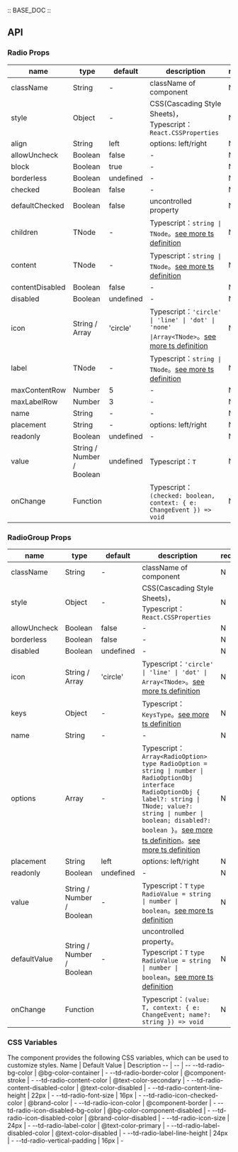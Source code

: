 :: BASE_DOC ::

## API

### Radio Props

name | type | default | description | required
-- | -- | -- | -- | --
className | String | - | className of component | N
style | Object | - | CSS(Cascading Style Sheets)，Typescript：`React.CSSProperties` | N
align | String | left | options: left/right | N
allowUncheck | Boolean | false | \- | N
block | Boolean | true | \- | N
borderless | Boolean | undefined | \- | N
checked | Boolean | false | \- | N
defaultChecked | Boolean | false | uncontrolled property | N
children | TNode | - | Typescript：`string \| TNode`。[see more ts definition](https://github.com/Tencent/tdesign-mobile-react/blob/develop/src/common.ts) | N
content | TNode | - | Typescript：`string \| TNode`。[see more ts definition](https://github.com/Tencent/tdesign-mobile-react/blob/develop/src/common.ts) | N
contentDisabled | Boolean | false | \- | N
disabled | Boolean | undefined | \- | N
icon | String / Array | 'circle' | Typescript：`'circle' \| 'line' \| 'dot' \| 'none' \|Array<TNode>`。[see more ts definition](https://github.com/Tencent/tdesign-mobile-react/blob/develop/src/common.ts) | N
label | TNode | - | Typescript：`string \| TNode`。[see more ts definition](https://github.com/Tencent/tdesign-mobile-react/blob/develop/src/common.ts) | N
maxContentRow | Number | 5 | \- | N
maxLabelRow | Number | 3 | \- | N
name | String | - | \- | N
placement | String | - | options: left/right | N
readonly | Boolean | undefined | \- | N
value | String / Number / Boolean | undefined | Typescript：`T` | N
onChange | Function |  | Typescript：`(checked: boolean, context: { e: ChangeEvent }) => void`<br/> | N


### RadioGroup Props

name | type | default | description | required
-- | -- | -- | -- | --
className | String | - | className of component | N
style | Object | - | CSS(Cascading Style Sheets)，Typescript：`React.CSSProperties` | N
allowUncheck | Boolean | false | \- | N
borderless | Boolean | false | \- | N
disabled | Boolean | undefined | \- | N
icon | String / Array | 'circle' | Typescript：`'circle' \| 'line' \| 'dot' \| Array<TNode>`。[see more ts definition](https://github.com/Tencent/tdesign-mobile-react/blob/develop/src/common.ts) | N
keys | Object | - | Typescript：`KeysType`。[see more ts definition](https://github.com/Tencent/tdesign-mobile-react/blob/develop/src/common.ts) | N
name | String | - | \- | N
options | Array | - | Typescript：`Array<RadioOption>` `type RadioOption = string \| number \| RadioOptionObj` `interface RadioOptionObj { label?: string \| TNode; value?: string \| number \| boolean; disabled?: boolean }`。[see more ts definition](https://github.com/Tencent/tdesign-mobile-react/blob/develop/src/common.ts)。[see more ts definition](https://github.com/Tencent/tdesign-mobile-react/tree/develop/src/radio/type.ts) | N
placement | String | left | options: left/right | N
readonly | Boolean | undefined | \- | N
value | String / Number / Boolean | - | Typescript：`T` `type RadioValue = string \| number \| boolean`。[see more ts definition](https://github.com/Tencent/tdesign-mobile-react/tree/develop/src/radio/type.ts) | N
defaultValue | String / Number / Boolean | - | uncontrolled property。Typescript：`T` `type RadioValue = string \| number \| boolean`。[see more ts definition](https://github.com/Tencent/tdesign-mobile-react/tree/develop/src/radio/type.ts) | N
onChange | Function |  | Typescript：`(value: T, context: { e: ChangeEvent; name?: string }) => void`<br/> | N

### CSS Variables

The component provides the following CSS variables, which can be used to customize styles.
Name | Default Value | Description 
-- | -- | --
--td-radio-bg-color | @bg-color-container | - 
--td-radio-border-color | @component-stroke | - 
--td-radio-content-color | @text-color-secondary | - 
--td-radio-content-disabled-color | @text-color-disabled | - 
--td-radio-content-line-height | 22px | - 
--td-radio-font-size | 16px | - 
--td-radio-icon-checked-color | @brand-color | - 
--td-radio-icon-color | @component-border | - 
--td-radio-icon-disabled-bg-color | @bg-color-component-disabled | - 
--td-radio-icon-disabled-color | @brand-color-disabled | - 
--td-radio-icon-size | 24px | - 
--td-radio-label-color | @text-color-primary | - 
--td-radio-label-disabled-color | @text-color-disabled | - 
--td-radio-label-line-height | 24px | - 
--td-radio-vertical-padding | 16px | - 

